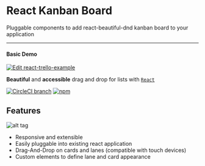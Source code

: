 # React Kanban Board
Pluggable components to add react-beautiful-dnd kanban board to your application

---

#### Basic Demo
[![Edit react-trello-example](https://codesandbox.io/static/img/play-codesandbox.svg)](https://codesandbox.io/s/task-app-egghead-zpbb9k)

**Beautiful** and **accessible** drag and drop for lists with [`React`](https://facebook.github.io/react/)

[![CircleCI branch](https://img.shields.io/circleci/project/github/atlassian/react-beautiful-dnd/master.svg)](https://circleci.com/gh/atlassian/react-beautiful-dnd/tree/master)
[![npm](https://img.shields.io/npm/v/react-beautiful-dnd.svg)](https://www.npmjs.com/package/react-beautiful-dnd)

## Features

![alt tag](https://raw.githubusercontent.com/rcdexta/react-trello/master/react-trello.gif)

* Responsive and extensible
* Easily pluggable into existing react application
* Drag-And-Drop on cards and lanes (compatible with touch devices)
* Custom elements to define lane and card appearance
